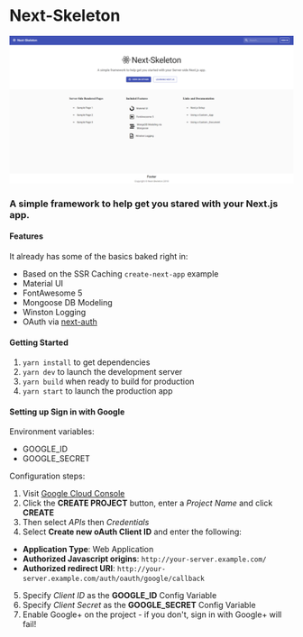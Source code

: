 # Next-Skeleton
![Next-Skeleton](https://raw.githubusercontent.com/Fairbanks-io/next-skeleton/master/next-skeleton.png)

### A simple framework to help get you stared with your Next.js app.

#### Features
It already has some of the basics baked right in:
- Based on the SSR Caching `create-next-app` example
- Material UI
- FontAwesome 5
- Mongoose DB Modeling
- Winston Logging
- OAuth via [next-auth](https://github.com/iaincollins/next-auth)

#### Getting Started
1. `yarn install` to get dependencies
2. `yarn dev` to launch the development server
3. `yarn build` when ready to build for production
4. `yarn start` to launch the production app

#### Setting up Sign in with Google

Environment variables:

* GOOGLE_ID
* GOOGLE_SECRET

Configuration steps:

1. Visit [Google Cloud Console](https://cloud.google.com/console/project)
2. Click the **CREATE PROJECT** button, enter a *Project Name* and click **CREATE**
3. Then select *APIs* then *Credentials*
4. Select **Create new oAuth Client ID** and enter the following:
 - **Application Type**: Web Application
 - **Authorized Javascript origins**: `http://your-server.example.com/`
 - **Authorized redirect URI**: `http://your-server.example.com/auth/oauth/google/callback`
5. Specify *Client ID* as the **GOOGLE_ID** Config Variable
6. Specify *Client Secret* as the **GOOGLE_SECRET** Config Variable
7. Enable Google+ on the project - if you don't, sign in with Google+ will fail!
